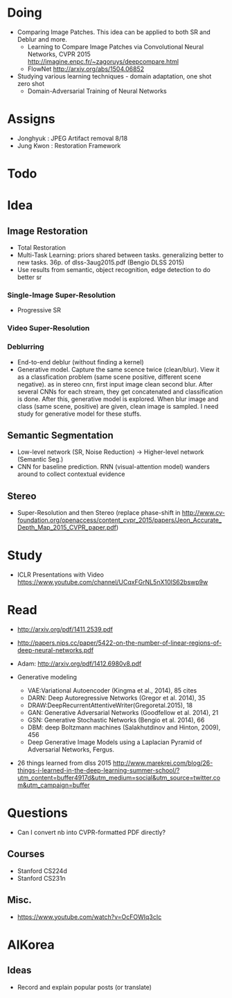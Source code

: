 # Doing
- Comparing Image Patches. This idea can be applied to both SR and Deblur and more. 
  - Learning to Compare Image Patches via Convolutional Neural Networks, CVPR 2015 http://imagine.enpc.fr/~zagoruys/deepcompare.html   
  - FlowNet http://arxiv.org/abs/1504.06852
- Studying various learning techniques - domain adaptation, one shot zero shot 
  - Domain-Adversarial Training of Neural Networks

# Assigns

- Jonghyuk : JPEG Artifact removal 8/18
- Jung Kwon : Restoration Framework 

# Todo
# Idea
## Image Restoration
- Total Restoration 
- Multi-Task Learning: priors shared between tasks. generalizing better to new tasks. 36p. of dlss-3aug2015.pdf (Bengio DLSS 2015)
- Use results from semantic, object recognition, edge detection to do better sr

### Single-Image Super-Resolution
- Progressive SR

### Video Super-Resolution

### Deblurring
- End-to-end deblur (without finding a kernel)
- Generative model. Capture the same scence twice (clean/blur). View it as a classfication problem (same scene positive, different scene negative). as in stereo cnn, first input image clean second blur. After several CNNs for each stream, they get concatenated and classification is done. After this, generative model is explored. When blur image and class (same scene, positive) are given, clean image is sampled. I need study for generative model for these stuffs.

## Semantic Segmentation

- Low-level network (SR, Noise Reduction) -> Higher-level network (Semantic Seg.)
- CNN for baseline prediction. RNN (visual-attention model) wanders around to collect contextual evidence

## Stereo
- Super-Resolution and then Stereo (replace phase-shift in http://www.cv-foundation.org/openaccess/content_cvpr_2015/papers/Jeon_Accurate_Depth_Map_2015_CVPR_paper.pdf)

# Study

- ICLR Presentations with Video https://www.youtube.com/channel/UCqxFGrNL5nX10lS62bswp9w

# Read 

- http://arxiv.org/pdf/1411.2539.pdf
- http://papers.nips.cc/paper/5422-on-the-number-of-linear-regions-of-deep-neural-networks.pdf
- Adam: http://arxiv.org/pdf/1412.6980v8.pdf
- Generative modeling
  - VAE:Variational Autoencoder (Kingma et al., 2014), 85 cites
  - DARN: Deep Autoregressive Networks (Gregor et al. 2014), 35 
  - DRAW:DeepRecurrentAttentiveWriter(Gregoretal.2015), 18
  - GAN: Generative Adversarial Networks (Goodfellow et al. 2014), 21 
  - GSN: Generative Stochastic Networks (Bengio et al. 2014), 66
  - DBM: deep Boltzmann machines (Salakhutdinov and Hinton, 2009), 456
  - Deep Generative Image Models using a Laplacian Pyramid of Adversarial Networks, Fergus. 
  
- 26 things learned from dlss 2015 http://www.marekrei.com/blog/26-things-i-learned-in-the-deep-learning-summer-school/?utm_content=buffer4917d&utm_medium=social&utm_source=twitter.com&utm_campaign=buffer
# Questions

- Can I convert nb into CVPR-formatted PDF directly?

## Courses

- Stanford CS224d
- Stanford CS231n

## Misc.
- https://www.youtube.com/watch?v=OcFOWIq3cIc

# AIKorea
## Ideas
- Record and explain popular posts (or translate) 
